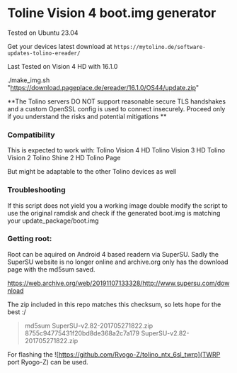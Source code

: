 # Toline Vision 4 boot.img generator

Tested on Ubuntu 23.04

Get your devices latest download at `https://mytolino.de/software-updates-tolino-ereader/`

Last Tested on Vision 4 HD with 16.1.0

./make_img.sh "https://download.pageplace.de/ereader/16.1.0/OS44/update.zip"

**The Tolino servers DO NOT support reasonable secure TLS handshakes and a custom OpenSSL config is used to connect insecurely.
Proceed only if you understand the risks and potential mitigations **

### Compatibility

This is expected to work with:
Tolino Vision 4 HD
Tolino Vision 3 HD
Tolino Vision 2
Tolino Shine 2 HD
Tolino Page

But might be adaptable to the other Tolino devices as well

### Troubleshooting

If this script does not yield you a working image double modify the script to use the
original ramdisk and check if the generated boot.img is matching your update_package/boot.img


### Getting root:

Root can be aquired on Android 4 based readern via SuperSU.
Sadly the SuperSU website is no longer online and archive.org only has the
download page with the md5sum saved.

https://web.archive.org/web/20191107133328/http://www.supersu.com/download

The zip included in this repo matches this checksum, so lets hope for the best :/

> md5sum SuperSU-v2.82-201705271822.zip 
8755c94775431f20bd8de368a2c7a179  SuperSU-v2.82-201705271822.zip

For flashing the ![https://github.com/Ryogo-Z/tolino_ntx_6sl_twrp](TWRP port Ryogo-Z) can be used.

